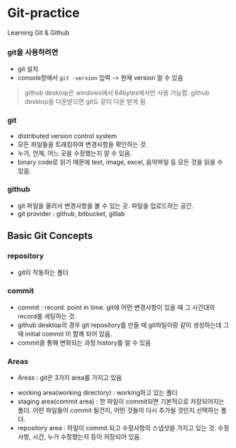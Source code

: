 # Git-practice
 Learning Git & Github


### git을 사용하려면
* git 설치
* console창에서 ```git -version``` 입력 -> 현재 version 알 수 있음
> github desktop은 windows에서 64bytes에서만 사용 가능함. github desktop을 다운받으면 git도 같이 다운 받게 됨

### git
* distributed version control system
* 모든 파일들을 트래킹하여 변경사항을 확인하는 것. 
* 누가, 언제, 어느 곳을 수정했는지 알 수 있음. 
* binary code로 읽기 때문에 text, image, excel, 음악파일 등 모든 것을 읽을 수 있음.

### github
* git 파일을 올려서 변경사항을 볼 수 있는 곳. 파일을 업로드하는 공간.
* git provider : github, bitbucket, gitlab 

## Basic Git Concepts
### repository
*  git이 작동하는 폴더

### commit
* commit : record. point in time. git에 어떤 변경사항이 있을 때 그 시간대의 record를 세팅하는 것.
* github desktop의 경우 git repository를 만들 때 git파일이랑 같이 생성하는데 그 때 initial commit 이 함께 되어 있음. 
* commit을 통해 변화되는 과정 history를 알 수 있음

### Areas
* Areas : git은 3가지 area를 가지고 있음
 - working area(working directory) : working하고 있는 폴더
 - staging area(commit area) : 한 파일이 commit되면 기본적으로 저장되어지는 폴더. 어떤 파일들이 commit 될건지, 어떤 것들이 다시 추가될 것인지 선택하는 폴더.
 - repository area : 파일이 commit 되고 수정사항의 스냅샷을 가지고 있는 것. 수정사항, 시간, 누가 수정했는지 등이 저장되어 있음.
